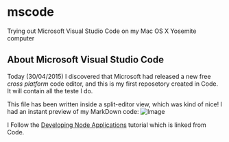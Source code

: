# mscode
Trying out Microsoft Visual Studio Code on my Mac OS X Yosemite computer

## About Microsoft Visual Studio Code
Today (30/04/2015) I discovered that Microsoft had released a new free _cross platform_ code editor, and this is my first reposetory created in Code.
It will contain all the teste I do.

This file has been written inside a split-editor view, which was kind of nice!
I had an instant preview of my MarkDown code:
![Image](https://dl.dropboxusercontent.com/u/3260327/Sk%C3%A6rmbillede%202015-04-30%2023.20.00.png)

I Follow the [Developing Node Applications](https://code.visualstudio.com/docs/nodejs) tutorial which is linked from Code.

   